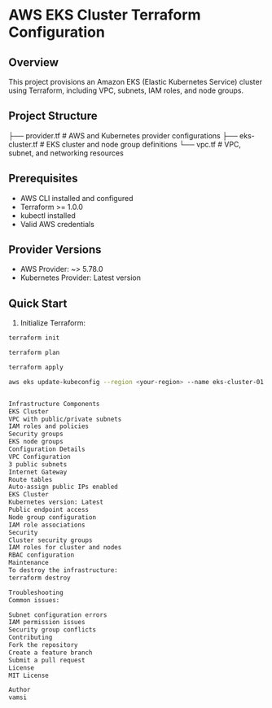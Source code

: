 # AWS EKS Cluster Terraform Configuration

## Overview
This project provisions an Amazon EKS (Elastic Kubernetes Service) cluster using Terraform, including VPC, subnets, IAM roles, and node groups.

## Project Structure
├── provider.tf # AWS and Kubernetes provider configurations ├── eks-cluster.tf # EKS cluster and node group definitions └── vpc.tf # VPC, subnet, and networking resources
## Prerequisites
- AWS CLI installed and configured
- Terraform >= 1.0.0
- kubectl installed
- Valid AWS credentials

## Provider Versions
- AWS Provider: ~> 5.78.0
- Kubernetes Provider: Latest version

## Quick Start
1. Initialize Terraform:
```bash
terraform init

terraform plan

terraform apply

aws eks update-kubeconfig --region <your-region> --name eks-cluster-01


Infrastructure Components
EKS Cluster
VPC with public/private subnets
IAM roles and policies
Security groups
EKS node groups
Configuration Details
VPC Configuration
3 public subnets
Internet Gateway
Route tables
Auto-assign public IPs enabled
EKS Cluster
Kubernetes version: Latest
Public endpoint access
Node group configuration
IAM role associations
Security
Cluster security groups
IAM roles for cluster and nodes
RBAC configuration
Maintenance
To destroy the infrastructure:
terraform destroy

Troubleshooting
Common issues:

Subnet configuration errors
IAM permission issues
Security group conflicts
Contributing
Fork the repository
Create a feature branch
Submit a pull request
License
MIT License

Author
vamsi